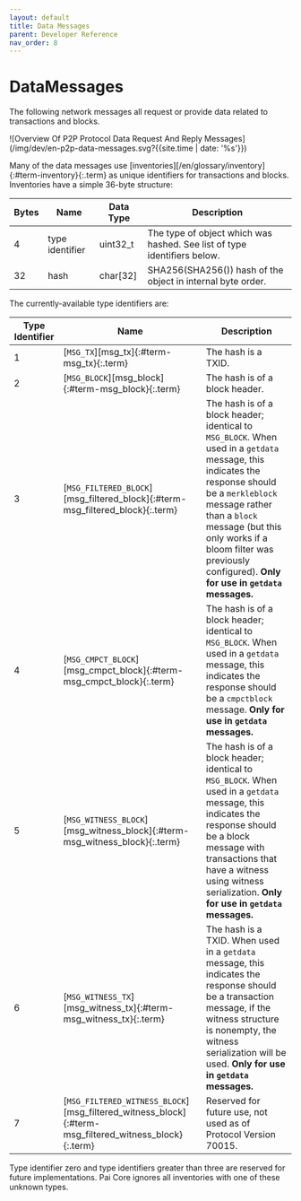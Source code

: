 ```yaml
---
layout: default
title: Data Messages
parent: Developer Reference
nav_order: 8
---
```


DataMessages
==================

The following network messages all request or provide data related to
transactions and blocks.

![Overview Of P2P Protocol Data Request And Reply Messages](/img/dev/en-p2p-data-messages.svg?{{site.time | date: '%s'}})

Many of the data messages use
[inventories][/en/glossary/inventory]{:#term-inventory}{:.term} as unique identifiers
for transactions and blocks.  Inventories have a simple 36-byte
structure:

| Bytes | Name            | Data Type | Description
|-------|-----------------|-----------|-------------
| 4     | type identifier | uint32_t  | The type of object which was hashed.  See list of type identifiers below.
| 32    | hash            | char[32]  | SHA256(SHA256()) hash of the object in internal byte order.

The currently-available type identifiers are:

| Type Identifier | Name                                                                                                  | Description
|-----------------|-------------------------------------------------------------------------------------------------------|---------------
| 1               | [`MSG_TX`][msg_tx]{:#term-msg_tx}{:.term}                                                             | The hash is a TXID.
| 2               | [`MSG_BLOCK`][msg_block]{:#term-msg_block}{:.term}                                                    | The hash is of a block header.
| 3               | [`MSG_FILTERED_BLOCK`][msg_filtered_block]{:#term-msg_filtered_block}{:.term}                         | The hash is of a block header; identical to `MSG_BLOCK`. When used in a `getdata` message, this indicates the response should be a `merkleblock` message rather than a `block` message (but this only works if a bloom filter was previously configured).  **Only for use in `getdata` messages.**
| 4               | [`MSG_CMPCT_BLOCK`][msg_cmpct_block]{:#term-msg_cmpct_block}{:.term}                                  | The hash is of a block header; identical to `MSG_BLOCK`. When used in a `getdata` message, this indicates the response should be a `cmpctblock` message. **Only for use in `getdata` messages.**
| 5               | [`MSG_WITNESS_BLOCK`][msg_witness_block]{:#term-msg_witness_block}{:.term}                            | The hash is of a block header; identical to `MSG_BLOCK`. When used in a `getdata` message, this indicates the response should be a block message with transactions that have a witness using witness serialization. **Only for use in `getdata` messages.**
| 6               | [`MSG_WITNESS_TX`][msg_witness_tx]{:#term-msg_witness_tx}{:.term}                                     | The hash is a TXID. When used in a `getdata` message, this indicates the response should be a transaction message, if the witness structure is nonempty, the witness serialization will be used. **Only for use in `getdata` messages.**
| 7               | [`MSG_FILTERED_WITNESS_BLOCK`][msg_filtered_witness_block]{:#term-msg_filtered_witness_block}{:.term} | Reserved for future use, not used as of Protocol Version 70015.

Type identifier zero and type identifiers greater than three are reserved
for future implementations. Pai Core ignores all inventories with
one of these unknown types.

